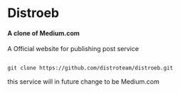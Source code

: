 # Distroeb
#### A clone of Medium.com 

A Official website for publishing post service

```txt

git clone https://github.com/distroteam/distroeb.git

```

this service will in future change to be Medium.com
